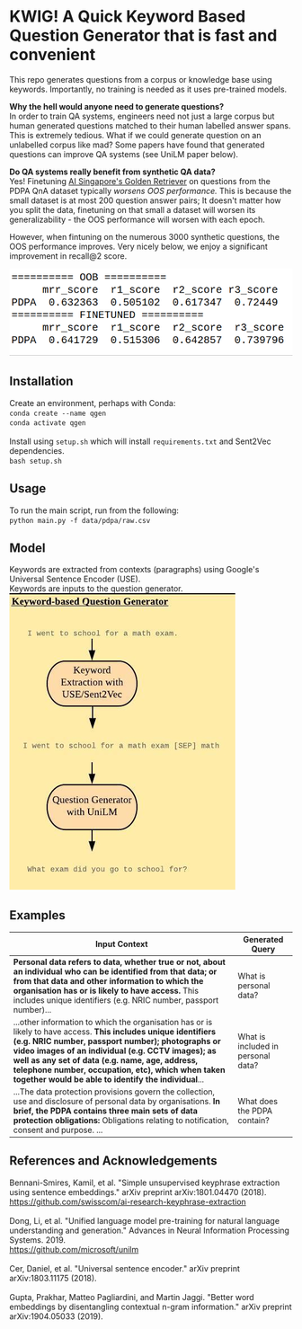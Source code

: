 # KWIG! A Quick Keyword Based Question Generator that is fast and convenient

This repo generates questions from a corpus or knowledge base using keywords. Importantly, no training is needed as it uses pre-trained models.    
  
__Why the hell would anyone need to generate questions?__  
In order to train QA systems, engineers need not just a large corpus but human generated questions matched to their human labelled answer spans. This is extremely tedious. What if we could generate question on an unlabelled corpus like mad? Some papers have found that generated questions can improve QA systems (see UniLM paper below). 
</br>  


__Do QA systems really benefit from synthetic QA data?__  
Yes! Finetuning [AI Singapore's Golden Retriever](https://github.com/aimakerspace/goldenretriever) on questions from the PDPA QnA dataset typically _worsens OOS performance._ This is because the small dataset is at most 200 question answer pairs; It doesn't matter how you split the data, finetuning on that small a dataset will worsen its generalizability - the OOS performance will worsen with each epoch.  
  
However, when fintuning on the numerous 3000 synthetic questions, the OOS performance improves. Very nicely below, we enjoy a significant improvement in recall@2 score.   

<img src="img/0.1 margin finetune on synthetic.png">

## Installation  
Create an environment, perhaps with Conda:  
`conda create --name qgen`  
`conda activate qgen`  
</br>
Install using `setup.sh` which will install `requirements.txt` and Sent2Vec dependencies.    
`bash setup.sh`  

## Usage  
To run the main script, run from the following:  
`python main.py -f data/pdpa/raw.csv`  

## Model
Keywords are extracted from contexts (paragraphs) using Google's Universal Sentence Encoder (USE).  
Keywords are inputs to the question generator.  
<img src="img/Keyword Based Question Generator.jpeg">

## Examples

| Input Context                                                                                                                                                                                                                                                                                                                                                                                  | Generated Query                    |
|------------------------------------------------------------------------------------------------------------------------------------------------------------------------------------------------------------------------------------------------------------------------------------------------------------------------------------------------------------------------------------------------|------------------------------------|
| __Personal data refers to data, whether true or not, about an  individual who can be identified from that data; or from that data and  other information to which the organisation has or is likely to have  access.__ This includes unique identifiers (e.g. NRIC number, passport number)...                                                                                                 | What is personal data?             |
| ...other information to which the organisation has or is likely to have access. __This  includes unique identifiers (e.g. NRIC number, passport number);  photographs or video images of an individual (e.g. CCTV images); as well  as any set of data (e.g. name, age, address, telephone number,  occupation, etc), which when taken together would be able to identify  the individual__... | What is included in personal data? |
| ...The data protection provisions govern the collection, use and disclosure of personal data by organisations. __In brief, the PDPA contains three main sets of data protection obligations:__  Obligations relating to notification, consent and purpose. ...                                                                                                                                     | What does the PDPA contain?        |

## References and Acknowledgements
Bennani-Smires, Kamil, et al. "Simple unsupervised keyphrase extraction using sentence embeddings." arXiv preprint arXiv:1801.04470 (2018).  
https://github.com/swisscom/ai-research-keyphrase-extraction  
</br>
Dong, Li, et al. "Unified language model pre-training for natural language understanding and generation." Advances in Neural Information Processing Systems. 2019.  
https://github.com/microsoft/unilm  
</br>
Cer, Daniel, et al. "Universal sentence encoder." arXiv preprint arXiv:1803.11175 (2018).  
</br>
Gupta, Prakhar, Matteo Pagliardini, and Martin Jaggi. "Better word embeddings by disentangling contextual n-gram information." arXiv preprint arXiv:1904.05033 (2019).  
